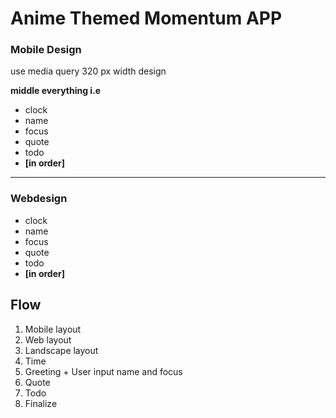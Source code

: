 # Anime Themed Momentum APP

### Mobile Design

use media query 320 px width design

**middle everything i.e**

- clock
- name
- focus
- quote
- todo
- **[in order]**

---

### Webdesign

- clock
- name
- focus
- quote
- todo
- **[in order]**

## Flow

1. Mobile layout
2. Web layout
3. Landscape layout
4. Time
5. Greeting + User input name and focus
6. Quote
7. Todo
8. Finalize
